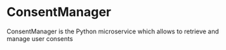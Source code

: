 # ConsentManager
ConsentManager is the Python microservice which allows to retrieve and manage user consents
